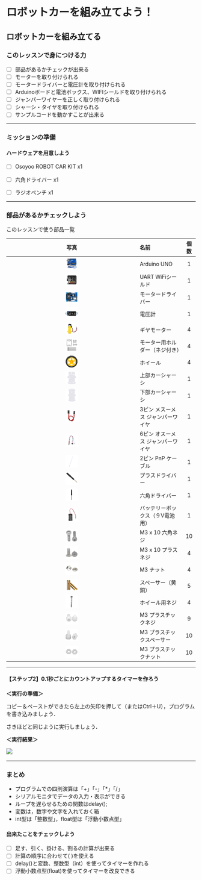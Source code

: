 # ロボットカーを組み立てよう！

## **ロボットカーを組み立てる**

### このレッスンで身につける力

- [ ] 部品があるかチェックが出来る
- [ ] モーターを取り付けられる
- [ ] モータードライバーと電圧計を取り付けられる
- [ ] Arduinoボードと電池ボックス、WIFIシールドを取り付けられる
- [ ] ジャンパーワイヤーを正しく取り付けられる
- [ ] シャーシ・タイヤを取り付けられる
- [ ] サンプルコードを動かすことが出来る

---

### ミッションの準備

#### ハードウェアを用意しよう

- [ ] Osoyoo ROBOT CAR KIT x1
- [ ] 六角ドライバー x1
- [ ] ラジオペンチ x1


---
### 部品があるかチェックしよう

このレッスンで使う部品一覧

| 写真 | 名前 | 個数 | 
| :-------: | :---------------------- | :--: | 
| <img src="image/ArduinoUNO.jpg" width="10%"> | Arduino UNO                       | 1    | 
| <img src="image/UART WIFI module.jpg" width="10%"> | UART WiFiシールド                 | 1    | 
| <img src="image/Motordriver.jpg" width="10%"> | モータードライバー                | 1    | 
| <img src="image/Voltage_meter.jpg" width="10%"> | 電圧計                            | 1    | 
| <img src="image/Gear_motor.jpg" width="10%"> | ギヤモーター                      | 4    | 
| <img src="image/motor_holder.jpg" width="10%"> | モーター用ホルダー（ネジ付き）    | 4    | 
| <img src="image/Wheel.jpg" width="10%"> | ホイール                          | 4    | 
| <img src="image/chassis_upside.jpg" width="10%"> | 上部カーシャーシ                  | 1    | 
| <img src="image/chassis_under.jpg" width="10%"> | 下部カーシャーシ                  | 1    | 
| <img src="image/3pin_Female_Female.jpg" width="10%"> | 3ピン メスーメス ジャンパーワイヤ | 1    | 
| <img src="image/6pin_male-male.jpg" width="10%"> | 6ピン オスーメス ジャンパーワイヤ | 1    | 
| <img src="image/2pin_pnp.jpg" width="10%"> | 2ピン PnP ケーブル                | 1    | 
| <img src="image/plusdriver.jpg" width="10%"> | プラスドライバー                  | 1    | 
| <img src="image/Hex_Screwdriver.jpg" width="10%"> | 六角ドライバー                    | 1    | 
| <img src="image/BatteryBox_9V.jpg" width="10%"> | バッテリーボックス（９V電池用）   | 1    | 
| <img src="image/M3x10 hex.jpg" width="10%"> | M3 x 10 六角ネジ	                 | 10   | 
| <img src="image/M3x10 plus.jpg" width="10%"> | M3 x 10 プラスネジ	               | 4    | 
| <img src="image/M3 nut.jpg" width="10%"> | M3 ナット                         | 4    | 
| <img src="image/spacer brass.jpg" width="10%"> | スペーサー（黄銅）                | 5    | 
| <img src="image/screw for wheel.jpg" width="10%"> | ホイール用ネジ                    | 4    | 
| <img src="image/M3 plastic screw.jpg" width="10%"> | M3 プラスチックネジ               | 9    | 
| <img src="image/M3 plastic spacer.jpg" width="10%"> | M3 プラスチックスペーサー         | 10   | 
| <img src="image/M3 plastic nut.jpg" width="10%"> | M3 プラスチックナット             | 10   | 






---



#### 【ステップ2】0.1秒ごとにカウントアップするタイマーを作ろう



**＜実行の準備＞**

コピー＆ペーストができたら左上の矢印を押して（またはCtrl＋U），プログラムを書き込みましょう．

さきほどと同じように実行しましょう．


**＜実行結果＞**

<img src="image/lesson02_2_ver.2_serialmonitor_result.png" width="70%">



---

### まとめ

- プログラムでの四則演算は「+」「-」「*」「/」
- シリアルモニタでデータの入力・表示ができる
- ループを遅らせるための関数はdelay();
- 変数は，数字や文字を入れておく箱
- int型は「整数型」，float型は「浮動小数点型」


#### 出来たことをチェックしよう

- [ ] 足す、引く、掛ける、割るの計算が出来る
- [ ] 計算の順序に合わせて( )を使える
- [ ] delay()と変数、整数型（int）を使ってタイマーを作れる
- [ ] 浮動小数点型(float)を使ってタイマーを改良できる